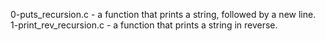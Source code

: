 0-puts_recursion.c - a function that prints a string, followed by a new line.
 1-print_rev_recursion.c - a function that prints a string in reverse.
